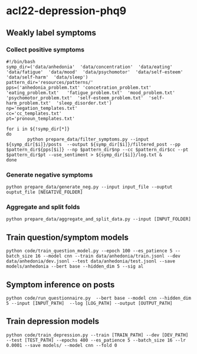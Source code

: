 # acl22-depression-phq9

## Weakly label symptoms
### Collect positive symptoms
```
#!/bin/bash
symp_dir=('data/anhedonia'  'data/concentration'  'data/eating'  'data/fatigue'  'data/mood'  'data/psychomotor'  'data/self-esteem'  'data/self-harm'  'data/sleep')
pattern_dir='resources/patterns/'
pps=('anhedonia_problem.txt' 'concetration_problem.txt'  'eating_problem.txt'   'fatigue_problem.txt'  'mood_problem.txt'  'psychomotor_problem.txt'  'self-esteem_problem.txt'  'self-harm_problem.txt'  'sleep_disorder.txt')
np='negation_templates.txt'
cc='cc_templates.txt'
pt='pronoun_templates.txt'

for i in ${!symp_dir[*]}
do
        python prepare_data/filter_symptoms.py --input ${symp_dir[$i]}/posts  --output ${symp_dir[$i]}/filtered_post --pp $pattern_dir${pps[$i]} --np $pattern_dir$np --cc $pattern_dir$cc --pt $pattern_dir$pt --use_sentiment > ${symp_dir[$i]}/log.txt &
done
```
### Generate negative symptoms
```
python prepare_data/generate_neg.py --input input_file --ouptut ouptut_file [NEGATIVE_FOLDER]
```
### Aggregate and split folds 
```
python prepare_data/aggregate_and_split_data.py --input [INPUT_FOLDER]
```
## Train question/symptom models
```
python code/train_question_model.py --epoch 100 --es_patience 5 --batch_size 16 --model cnn --train data/anhedonia/train.jsonl --dev data/anhedonia/dev.jsonl --test data/anhedonia/test.jsonl --save models/anhedonia --bert base --hidden_dim 5 --sig al 
```
## Symptom inference on posts 
```
python code/run_questionnaire.py  --bert base --model cnn --hidden_dim 5 --input [INPUT_PATH]  --log [LOG_PATH] --output [OUTPUT_PATH]
```
## Train depression models 
```
python code/train_depression.py --train [TRAIN_PATH] --dev [DEV_PATH] --test [TEST_PATH] --epochs 400 --es_patience 5 --batch_size 16 --lr 0.0001 --save models/ --model cnn --fold 0 
```
